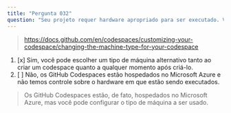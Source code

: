 ```yaml
---
title: "Pergunta 032"
question: "Seu projeto requer hardware apropriado para ser executado. Você pode personalizar a quantidade de núcleos de CPU que serão alocados para o seu ambiente GitHub Codespace?"
---
```


> https://docs.github.com/en/codespaces/customizing-your-codespace/changing-the-machine-type-for-your-codespace  
1. [x] Sim, você pode escolher um tipo de máquina alternativo tanto ao criar um codespace quanto a qualquer momento após criá-lo.  
1. [ ] Não, os GitHub Codespaces estão hospedados no Microsoft Azure e não temos controle sobre o hardware em que estão sendo executados.  
> Os GitHub Codespaces estão, de fato, hospedados no Microsoft Azure, mas você pode configurar o tipo de máquina a ser usado.  
